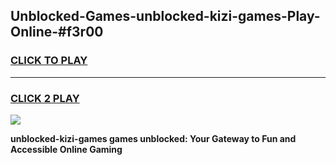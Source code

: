
## Unblocked-Games-unblocked-kizi-games-Play-Online-#f3r00
<h3>
<a href="https://premium.freeplayer.one?title=unblocked-kizi-games&ref=24F">CLICK TO PLAY</a></h3>
<hr>

<h3>
<a href="https://premium.freeplayer.one?title=unblocked-kizi-games&ref=24F">CLICK 2 PLAY</a>
  
</h3>

<a href="https://premium.freeplayer.one?title=unblocked-kizi-games&ref=24F/"><img src="https://clearcache.store/games.png"></a>


**unblocked-kizi-games games unblocked: Your Gateway to Fun and Accessible Online Gaming**
